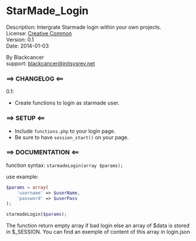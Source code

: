 StarMade_Login
==========

Description: Intergrate Starmade login within your own projects.  
License: [Creative Common](http://creativecommons.org/licenses/by/3.0/legalcode)  
Version: 0.1  
Date: 2014-01-03

By Blackcancer  
support: blackcancer@initsysrev.net



### ==> CHANGELOG <==

0.1:
-	Create functions to login as starmade user.

### ==> SETUP <==

-	Include `functions.php` to your login page.
-	Be sure to have `session_start()` on your page.
	
### ==> DOCUMENTATION <==

function syntax:
`starmadeLogin(array $params);`

use example:
```php
$params = array(
	'username' => $userName,
	'password' => $userPass
);

starmadeLogin($params);
```
The function return empty array if bad login else an array of $data is stored in $_SESSION.
You can find an exemple of content of this array in login.json